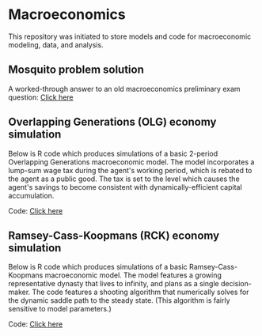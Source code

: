 # Macroeconomics
This repository was initiated to store models and code for macroeconomic modeling, data, and analysis.

## Mosquito problem solution
A worked-through answer to an old macroeconomics preliminary exam question: [Click here](https://raw.githack.com/rcberg/macroeconomics/master/reports/mosquito-problem/mosquito_macro_problem.html)

## Overlapping Generations (OLG) economy simulation
Below is R code which produces simulations of a basic 2-period Overlapping Generations macroeconomic model. The model incorporates a lump-sum wage tax during the agent's working period, which is rebated to the agent as a public good. The tax is set to the level which causes the agent's savings to become consistent with dynamically-efficient capital accumulation.

Code: [Click here](https://github.com/rcberg/macroeconomics/blob/master/scripts/efficient-olg-simulation-with-taxes.R)

## Ramsey-Cass-Koopmans (RCK) economy simulation
Below is R code which produces simulations of a basic Ramsey-Cass-Koopmans macroeconomic model. The model features a growing representative dynasty that lives to infinity, and plans as a single decision-maker. The code features a shooting algorithm that numerically solves for the dynamic saddle path to the steady state. (This algorithm is fairly sensitive to model parameters.)

Code: [Click here](https://github.com/rcberg/macroeconomics/blob/master/scripts/infinite-ramsey-model-sim.R)
